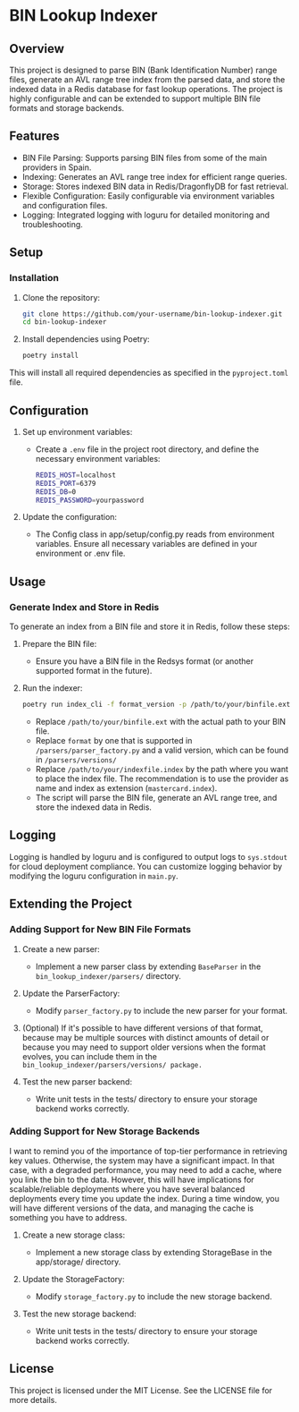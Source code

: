 # BIN Lookup Indexer

## Overview

This project is designed to parse BIN (Bank Identification Number) range files, generate an AVL range tree index from
the parsed data, and store the indexed data in a Redis database for fast lookup operations. The project is highly
configurable and can be extended to support multiple BIN file formats and storage backends.

## Features

* BIN File Parsing: Supports parsing BIN files from some of the main providers in Spain.
* Indexing: Generates an AVL range tree index for efficient range queries.
* Storage: Stores indexed BIN data in Redis/DragonflyDB for fast retrieval.
* Flexible Configuration: Easily configurable via environment variables and configuration files.
* Logging: Integrated logging with loguru for detailed monitoring and troubleshooting.

## Setup

### Installation

1. Clone the repository:

    ```bash
    git clone https://github.com/your-username/bin-lookup-indexer.git
    cd bin-lookup-indexer
    ```

2. Install dependencies using Poetry:

    ```bash
    poetry install
    ```

This will install all required dependencies as specified in the `pyproject.toml` file.

## Configuration

1. Set up environment variables:

    * Create a `.env` file in the project root directory, and define the necessary environment variables:

        ```bash
        REDIS_HOST=localhost
        REDIS_PORT=6379
        REDIS_DB=0
        REDIS_PASSWORD=yourpassword
        ```

2. Update the configuration:

    * The Config class in app/setup/config.py reads from environment variables. Ensure all necessary variables are
      defined in
      your environment or .env file.

## Usage

### Generate Index and Store in Redis

To generate an index from a BIN file and store it in Redis, follow these steps:

1. Prepare the BIN file:

    * Ensure you have a BIN file in the Redsys format (or another supported format in the future).

2. Run the indexer:

    ```bash
    poetry run index_cli -f format_version -p /path/to/your/binfile.ext -s redis -i /path/to/your/indexfile.index
    ```

    * Replace `/path/to/your/binfile.ext` with the actual path to your BIN file.
    * Replace `format` by one that is supported in `/parsers/parser_factory.py` and a valid version, which can be found
      in `/parsers/versions/`
    * Replace `/path/to/your/indexfile.index` by the path where you want to place the index file. The recommendation is
      to use the provider as name and index as extension (`mastercard.index`).
    * The script will parse the BIN file, generate an AVL range tree, and store the indexed data in Redis.

## Logging

Logging is handled by loguru and is configured to output logs to `sys.stdout` for cloud deployment compliance. You can
customize logging behavior by modifying the loguru configuration in `main.py`.

## Extending the Project

### Adding Support for New BIN File Formats

1. Create a new parser:

    * Implement a new parser class by extending `BaseParser` in the `bin_lookup_indexer/parsers/` directory.

2. Update the ParserFactory:

    * Modify `parser_factory.py` to include the new parser for your format.

3. (Optional) If it's possible to have different versions of that format, because may be multiple sources with distinct
   amounts of detail or because you may need to support older versions when the format evolves, you can include them in
   the `bin_lookup_indexer/parsers/versions/ package.`

4. Test the new parser backend:

   * Write unit tests in the tests/ directory to ensure your storage backend works correctly.

### Adding Support for New Storage Backends

I want to remind you of the importance of top-tier performance in retrieving key values. Otherwise, the system may have
a significant impact. In that case, with a degraded performance, you may need to add a cache, where you link the bin to
the data. However, this will have implications for scalable/reliable deployments where you have several balanced
deployments every time you update the index. During a time window, you will have different versions of the data, and
managing the cache is something you have to address.

1. Create a new storage class:

   * Implement a new storage class by extending StorageBase in the app/storage/ directory.

2. Update the StorageFactory:

   * Modify `storage_factory.py` to include the new storage backend.

3. Test the new storage backend:

   * Write unit tests in the tests/ directory to ensure your storage backend works correctly.

## License

This project is licensed under the MIT License. See the LICENSE file for more details.
